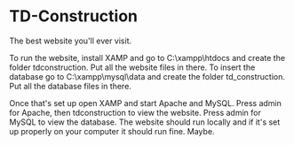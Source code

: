 # TD-Construction
The best website you'll ever visit.

To run the website, install XAMP and go to C:\xampp\htdocs and create the folder tdconstruction. Put all the website files in there.
To insert the database go to C:\xampp\mysql\data and create the folder td_construction. Put all the database files in there.

Once that's set up open XAMP and start Apache and MySQL. Press admin for Apache, then tdconstruction to view the website.
Press admin for MySQL to view the database.
The website should run locally and if it's set up properly on your computer it should run fine. Maybe.
